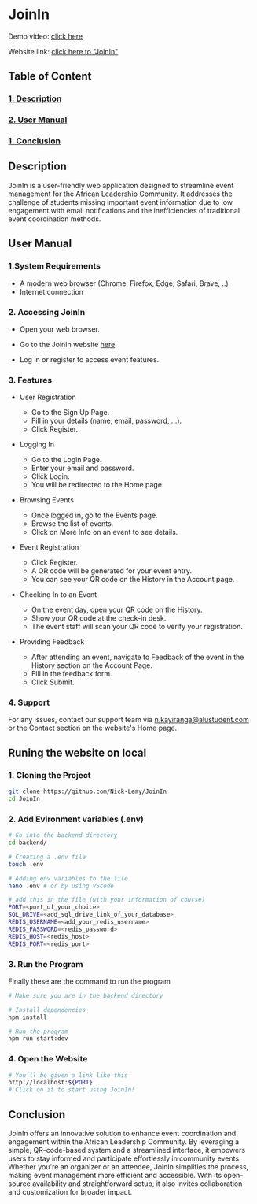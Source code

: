# JoinIn

Demo video: [click here](https://youtu.be/z7VisfvuD6g?si=_YHACnzJPkYq8J9A)

Website link: [click here to "JoinIn"](https://joinin.nick-lemy.tech)

## Table of Content

### [1. Description](https://github.com/Nick-Lemy/JoinIn?tab=readme-ov-file#description)

### [2. User Manual](#description)

### [1. Conclusion](https://github.com/Nick-Lemy/JoinIn?tab=readme-ov-file#description)

## Description

JoinIn is a user-friendly web application designed to streamline event management for the African Leadership Community. It addresses the challenge of students missing important event information due to low engagement with email notifications and the inefficiencies of traditional event coordination methods.

## User Manual

### 1.System Requirements

- A modern web browser (Chrome, Firefox, Edge, Safari, Brave, ..)
- Internet connection

### 2. Accessing JoinIn

- Open your web browser.
- Go to the JoinIn website [here](https://joinin.nick-lemy.tech).

- Log in or register to access event features.

### 3. Features

- User Registration

  - Go to the Sign Up Page.
  - Fill in your details (name, email, password, ...).
  - Click Register.

- Logging In

  - Go to the Login Page.
  - Enter your email and password.
  - Click Login.
  - You will be redirected to the Home page.

- Browsing Events

  - Once logged in, go to the Events page.
  - Browse the list of events.
  - Click on More Info on an event to see details.

- Event Registration

  - Click Register.
  - A QR code will be generated for your event entry.
  - You can see your QR code on the History in the Account page.

- Checking In to an Event

  - On the event day, open your QR code on the History.
  - Show your QR code at the check-in desk.
  - The event staff will scan your QR code to verify your registration.

- Providing Feedback
  - After attending an event, navigate to Feedback of the event in the History section on the Account Page.
  - Fill in the feedback form.
  - Click Submit.

### 4. Support

For any issues, contact our support team via <n.kayiranga@alustudent.com> or the Contact section on the website's Home page.

## Runing the website on local

### 1. Cloning the Project

```bash
git clone https://github.com/Nick-Lemy/JoinIn
cd JoinIn
```

### 2. Add Evironment variables (.env)

```bash
# Go into the backend directory
cd backend/

# Creating a .env file
touch .env

# Adding env variables to the file
nano .env # or by using VScode

# add this in the file (with your information of course)
PORT=<port_of_your_choice>
SQL_DRIVE=<add_sql_drive_link_of_your_database>
REDIS_USERNAME=<add_your_redis_username>
REDIS_PASSWORD=<redis_password>
REDIS_HOST=<redis_host>
REDIS_PORT=<redis_port>
```

### 3. Run the Program

Finally these are the command to run the program

```bash
# Make sure you are in the backend directory

# Install dependencies
npm install

# Run the program
npm run start:dev
```

### 4. Open the Website

```bash
# You’ll be given a link like this
http://localhost:${PORT}
# Click on it to start using JoinIn!
```

## Conclusion

JoinIn offers an innovative solution to enhance event coordination and engagement within the African Leadership Community. By leveraging a simple, QR-code-based system and a streamlined interface, it empowers users to stay informed and participate effortlessly in community events. Whether you're an organizer or an attendee, JoinIn simplifies the process, making event management more efficient and accessible. With its open-source availability and straightforward setup, it also invites collaboration and customization for broader impact.
